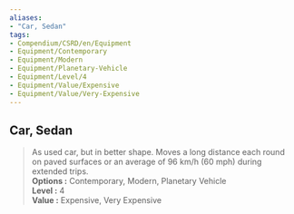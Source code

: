 ```yaml
---
aliases:
- "Car, Sedan"
tags:
- Compendium/CSRD/en/Equipment
- Equipment/Contemporary
- Equipment/Modern
- Equipment/Planetary-Vehicle
- Equipment/Level/4
- Equipment/Value/Expensive
- Equipment/Value/Very-Expensive
---
```


  
## Car, Sedan  
  
>As used car, but in better shape. Moves a long distance each round on paved surfaces or an average of 96 km/h (60 mph) during extended trips.  
> **Options :** Contemporary, Modern, Planetary Vehicle  
> **Level :** 4  
> **Value :** Expensive, Very Expensive